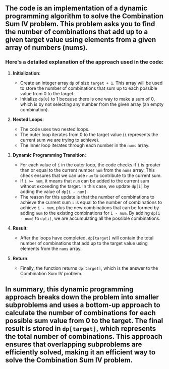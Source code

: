 ## ​The code is an implementation of a dynamic programming algorithm to solve the Combination Sum IV problem. This problem asks you to find the number of combinations that add up to a given target value using elements from a given array of numbers (nums). 

### Here's a detailed explanation of the approach used in the code:

1. **Initialization**:
   - Create an integer array `dp` of size `target + 1`. This array will be used to store the number of combinations that sum up to each possible value from 0 to the target.
   - Initialize `dp[0]` to 1 because there is one way to make a sum of 0, which is by not selecting any number from the given array (an empty combination).

2. **Nested Loops**:
   - The code uses two nested loops.
   - The outer loop iterates from 0 to the target value (`i` represents the current sum we are trying to achieve).
   - The inner loop iterates through each number in the `nums` array.

3. **Dynamic Programming Transition**:
   - For each value of `i` in the outer loop, the code checks if `i` is greater than or equal to the current number `num` from the `nums` array. This check ensures that we can use `num` to contribute to the current sum.
   - If `i >= num`, it means that `num` can be added to the current sum without exceeding the target. In this case, we update `dp[i]` by adding the value of `dp[i - num]`.
   - The reason for this update is that the number of combinations to achieve the current sum `i` is equal to the number of combinations to achieve `i - num`, plus the new combinations that can be formed by adding `num` to the existing combinations for `i - num`. By adding `dp[i - num]` to `dp[i]`, we are accumulating all the possible combinations.

4. **Result**:
   - After the loops have completed, `dp[target]` will contain the total number of combinations that add up to the target value using elements from the `nums` array.

5. **Return**:
   - Finally, the function returns `dp[target]`, which is the answer to the Combination Sum IV problem.

## In summary, this dynamic programming approach breaks down the problem into smaller subproblems and uses a bottom-up approach to calculate the number of combinations for each possible sum value from 0 to the target. The final result is stored in `dp[target]`, which represents the total number of combinations. This approach ensures that overlapping subproblems are efficiently solved, making it an efficient way to solve the Combination Sum IV problem.
